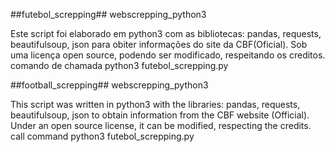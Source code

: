 ##futebol_screpping##
webscrepping_python3

Este script foi elaborado em python3 com as bibliotecas:
pandas, requests, beautifulsoup, json
para obiter informações do site da CBF(Oficial).
Sob uma licença open source, podendo ser modificado, respeitando os
creditos.
comando de chamada python3 futebol_screpping.py

##football_screpping##
webscrepping_python3

This script was written in python3 with the libraries:
pandas, requests, beautifulsoup, json
to obtain information from the CBF website (Official).
Under an open source license, it can be modified, respecting the
credits.
call command python3 futebol_screpping.py




